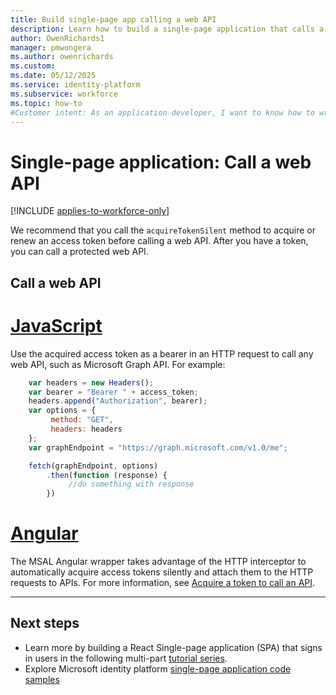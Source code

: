 ```yaml
---
title: Build single-page app calling a web API
description: Learn how to build a single-page application that calls a web API
author: OwenRichards1
manager: pmwongera
ms.author: owenrichards
ms.custom: 
ms.date: 05/12/2025
ms.service: identity-platform
ms.subservice: workforce
ms.topic: how-to
#Customer intent: As an application developer, I want to know how to write a single-page application by using the Microsoft identity platform.
---
```


# Single-page application: Call a web API

[!INCLUDE [applies-to-workforce-only](../external-id/includes/applies-to-workforce-only.md)]

We recommend that you call the `acquireTokenSilent` method to acquire or renew an access token before calling a web API. After you have a token, you can call a protected web API.

## Call a web API

# [JavaScript](#tab/javascript)

Use the acquired access token as a bearer in an HTTP request to call any web API, such as Microsoft Graph API. For example:

```javascript
    var headers = new Headers();
    var bearer = "Bearer " + access_token;
    headers.append("Authorization", bearer);
    var options = {
         method: "GET",
         headers: headers
    };
    var graphEndpoint = "https://graph.microsoft.com/v1.0/me";

    fetch(graphEndpoint, options)
        .then(function (response) {
             //do something with response
        })
```

# [Angular](#tab/angular)

The MSAL Angular wrapper takes advantage of the HTTP interceptor to automatically acquire access tokens silently and attach them to the HTTP requests to APIs. For more information, see [Acquire a token to call an API](scenario-spa-acquire-token.md).

---

## Next steps

- Learn more by building a React Single-page application (SPA) that signs in users in the following multi-part [tutorial series](tutorial-single-page-app-react-prepare-app.md).
- Explore Microsoft identity platform [single-page application code samples](sample-v2-code.md#single-page-applications) 

